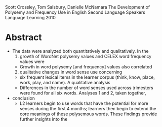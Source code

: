 Scott Crossley, Tom Salsbury, Danielle McNamara
The Development of Polysemy and Frequency Use in English Second Language Speakers
Language Learning 2010

# Abstract

* The data were analyzed both quantitatively and qualitatively. In the
  1. growth of WordNet polysemy values and CELEX word frequency values were
    * Growth in word polysemy [and frequency] values also correlated 
  2. qualitative changes in word sense use concerning 
    * six frequent lexical items in the learner corpus 
      (think, know, place, work, play, and name).  A qualitative analysis
    * Differences in the number of word senses used across trimesters were
      found for all six words.  Analyses 1 and 2, taken together,
* conclusion
  * L2 learners begin to use words that have the potential for more senses
    during the first 4 months; learners then begin to extend the core meanings
    of these polysemous words. These findings provide further insights into the
